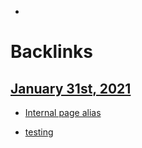 - 

# Backlinks
## [January 31st, 2021](<January 31st, 2021.md>)
- [Internal page alias]([testing](<testing.md>))

- [testing](<testing.md>)

